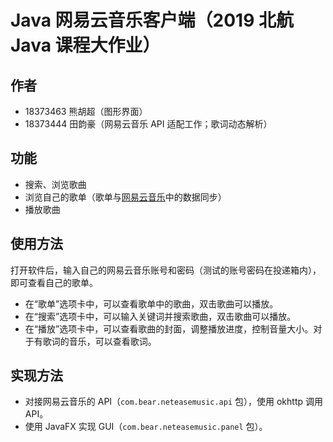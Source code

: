# Java 网易云音乐客户端（2019 北航 Java 课程大作业）
## 作者
* 18373463 熊胡超（图形界面）
* 18373444 田韵豪（网易云音乐 API 适配工作；歌词动态解析）

## 功能
* 搜索、浏览歌曲
* 浏览自己的歌单（歌单与[网易云音乐](http://music.163.com/)中的数据同步）
* 播放歌曲

## 使用方法
打开软件后，输入自己的网易云音乐账号和密码（测试的账号密码在投递箱内），即可查看自己的歌单。
* 在“歌单”选项卡中，可以查看歌单中的歌曲，双击歌曲可以播放。
* 在“搜索”选项卡中，可以输入关键词并搜索歌曲，双击歌曲可以播放。
* 在“播放”选项卡中，可以查看歌曲的封面，调整播放进度，控制音量大小。对于有歌词的音乐，可以查看歌词。

## 实现方法
* 对接网易云音乐的 API（`com.bear.neteasemusic.api` 包），使用 okhttp 调用 API。
* 使用 JavaFX 实现 GUI（`com.bear.neteasemusic.panel` 包）。
